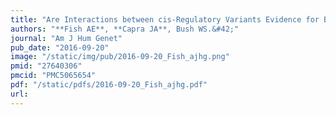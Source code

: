 ```yaml
---
title: "Are Interactions between cis-Regulatory Variants Evidence for Biological Epistasis or Statistical Artifacts?"
authors: "**Fish AE**, **Capra JA**, Bush WS.&#42;"
journal: "Am J Hum Genet"
pub_date: "2016-09-20"
image: "/static/img/pub/2016-09-20_Fish_ajhg.png"
pmid: "27640306"
pmcid: "PMC5065654"
pdf: "/static/pdfs/2016-09-20_Fish_ajhg.pdf"
url: 
---
```

